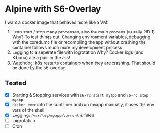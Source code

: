# Alpine with S6-Overlay

I want a docker image that behaves more like a VM:

1. I can start / stop many processes, also the main process (usually PID 1)
   Why? To test things out. Changing environment variables, debugging with the coredump file or recompiling the app without crashing the container follows much more my development process
2. Logging to a seperate file with logrotation
   Why? Docker logs (and Kibana) are a pain in the ass!
3. Watchdog: k8s restarts containers when they are crashing. That should be done by the s6-overlay.

## Tested

- [x] Starting & Stopping services with `s6-rc start myapp` and `s6-rc stop myapp`
- [x] `docker exec` into the container and run myapp manually, it uses the env vars of the shell
- [x] Logging: `/var/log/myapp/current` is filled
- [ ] Logrotation
- [ ] Cron